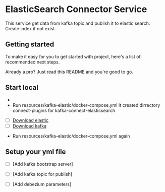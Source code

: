 # ElasticSearch Connector Service

This service get data from kafka topic and publish it to elastic search. Create index if not exist.

## Getting started

To make it easy for you to get started with project, here's a list of recommended next steps.

Already a pro? Just read this README and you're good to go.



## Start local
-
- Run resources/kafka-elastic/docker-compose.yml It created dirrectory connect-plugins for kafka-connect-elasticsearch
- [ ] [Download elastic](https://www.elastic.co/guide/en/elasticsearch/reference/current/docker.html)
- [ ] [Download kafka](https://kafka.apache.org/quickstart)
- Run resources/kafka-elastic/docker-compose.yml again

## Setup your yml file

- [ ] [Add kafka bootstrap server]
- [ ] [Add kafka topic for publish]
- [ ] [Add debezium parameters]

